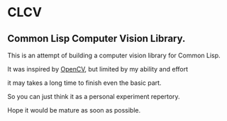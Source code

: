 # CLCV
## Common Lisp Computer Vision Library.
   This is an attempt of building a computer vision library for Common Lisp.

   It was inspired by [OpenCV](opencv.org), but limited by my ability and effort

it may takes a long time to finish even the basic part.

   So you can just think it as a personal experiment repertory.

   Hope it would be mature as soon as possible.